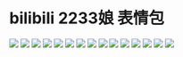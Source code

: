 # bilibili 2233娘 表情包

![](https://cdn.jsdelivr.net/gh/2x-ercha/twikoo-magic@master/image/bilibili2233/1.png)
![](https://cdn.jsdelivr.net/gh/2x-ercha/twikoo-magic@master/image/bilibili2233/10.png)
![](https://cdn.jsdelivr.net/gh/2x-ercha/twikoo-magic@master/image/bilibili2233/11.png)
![](https://cdn.jsdelivr.net/gh/2x-ercha/twikoo-magic@master/image/bilibili2233/12.png)
![](https://cdn.jsdelivr.net/gh/2x-ercha/twikoo-magic@master/image/bilibili2233/13.png)
![](https://cdn.jsdelivr.net/gh/2x-ercha/twikoo-magic@master/image/bilibili2233/14.png)
![](https://cdn.jsdelivr.net/gh/2x-ercha/twikoo-magic@master/image/bilibili2233/15.png)
![](https://cdn.jsdelivr.net/gh/2x-ercha/twikoo-magic@master/image/bilibili2233/2.png)
![](https://cdn.jsdelivr.net/gh/2x-ercha/twikoo-magic@master/image/bilibili2233/3.png)
![](https://cdn.jsdelivr.net/gh/2x-ercha/twikoo-magic@master/image/bilibili2233/4.png)
![](https://cdn.jsdelivr.net/gh/2x-ercha/twikoo-magic@master/image/bilibili2233/5.png)
![](https://cdn.jsdelivr.net/gh/2x-ercha/twikoo-magic@master/image/bilibili2233/6.png)
![](https://cdn.jsdelivr.net/gh/2x-ercha/twikoo-magic@master/image/bilibili2233/7.png)
![](https://cdn.jsdelivr.net/gh/2x-ercha/twikoo-magic@master/image/bilibili2233/8.png)
![](https://cdn.jsdelivr.net/gh/2x-ercha/twikoo-magic@master/image/bilibili2233/9.png)
